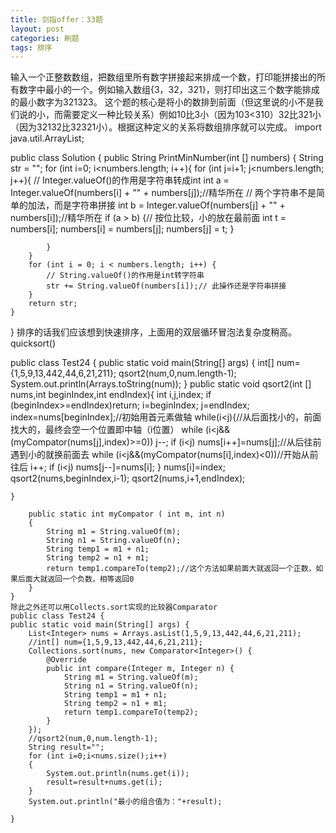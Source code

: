```yaml
---
title: 剑指offer：33题
layout: post
categories: 刷题
tags: 排序
---
```

输入一个正整数数组，把数组里所有数字拼接起来排成一个数，打印能拼接出的所有数字中最小的一个。例如输入数组{3，32，321}，则打印出这三个数字能排成的最小数字为321323。
这个题的核心是将小的数排到前面（但这里说的小不是我们说的小，而需要定义一种比较关系）例如10比3小（因为103<310）32比321小（因为32132比32321小）。根据这种定义的关系将数组排序就可以完成。
import java.util.ArrayList;

public class Solution {
    public String PrintMinNumber(int [] numbers) {
        String str = "";
        for (int i=0; i<numbers.length; i++){
            for (int j=i+1; j<numbers.length; j++){
				// Integer.valueOf()的作用是字符串转成int
				int a = Integer.valueOf(numbers[i] + "" + numbers[j]);//精华所在
                // 两个字符串不是简单的加法，而是字符串拼接
				int b = Integer.valueOf(numbers[j] + "" + numbers[i]);//精华所在
				if (a > b) {// 按位比较，小的放在最前面
                    int t = numbers[i];
                    numbers[i] = numbers[j];
                    numbers[j] = t;
                }
                 
            }
        }
        for (int i = 0; i < numbers.length; i++) {
			// String.valueOf()的作用是int转字符串
			str += String.valueOf(numbers[i]);// 此操作还是字符串拼接
        }
        return str;
    }
}
排序的话我们应该想到快速排序，上面用的双层循环冒泡法复杂度稍高。
quicksort()

public class Test24 {
    public static void main(String[] args) {
        int[] num={1,5,9,13,442,44,6,21,211};
        qsort2(num,0,num.length-1);
        System.out.println(Arrays.toString(num));
    }
     public static  void qsort2(int [] nums,int beginIndex,int endIndex){
        int i,j,index;
        if (beginIndex>=endIndex)return;
        i=beginIndex;
        j=endIndex;
        index=nums[beginIndex];//初始用首元素做轴
        while(i<j){//从后面找小的，前面找大的，最终会空一个位置即中轴（i位置）
            while (i<j&&(myCompator(nums[j],index)>=0))
                j--;
            if (i<j)
                nums[i++]=nums[j];//从后往前遇到小的就换前面去
            while (i<j&&(myCompator(nums[i],index)<0))//开始从前往后
                i++;
            if (i<j)
                nums[j--]=nums[i];
        }
        nums[i]=index;
        qsort2(nums,beginIndex,i-1);
        qsort2(nums,i+1,endIndex);

    }

        public static int myCompator ( int m, int n)
        {
            String m1 = String.valueOf(m);
            String n1 = String.valueOf(n);
            String temp1 = m1 + n1;
            String temp2 = n1 + m1;
            return temp1.compareTo(temp2);//这个方法如果前面大就返回一个正数，如果后面大就返回一个负数，相等返回0
        }
    }
    除此之外还可以用Collects.sort实现的比较器Comparator
    public class Test24 {
    public static void main(String[] args) {
        List<Integer> nums = Arrays.asList(1,5,9,13,442,44,6,21,211);
        //int[] num={1,5,9,13,442,44,6,21,211};
        Collections.sort(nums, new Comparator<Integer>() {
            @Override
            public int compare(Integer m, Integer n) {
                String m1 = String.valueOf(m);
                String n1 = String.valueOf(n);
                String temp1 = m1 + n1;
                String temp2 = n1 + m1;
                return temp1.compareTo(temp2);
            }
        });
        //qsort2(num,0,num.length-1);
        String result="";
        for (int i=0;i<nums.size();i++)
        {
            System.out.println(nums.get(i));
            result=result+nums.get(i);
        }
        System.out.println("最小的组合值为："+result);

    }
